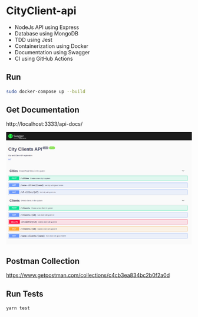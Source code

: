 # CityClient-api

- NodeJs API using Express
- Database using MongoDB
- TDD using Jest
- Containerization using Docker
- Documentation using Swagger
- CI using GitHub Actions

## Run

```bash
sudo docker-compose up --build
```

## Get Documentation

http://localhost:3333/api-docs/

![](./img/swagger.png)

## Postman Collection

https://www.getpostman.com/collections/c4cb3ea834bc2b0f2a0d

## Run Tests

```bash
yarn test
```
